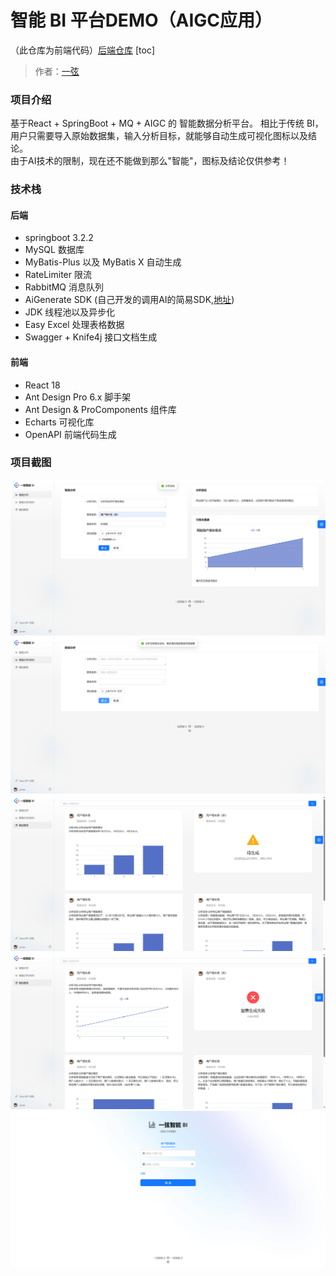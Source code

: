 # 智能 BI 平台DEMO（AIGC应用）

（此仓库为前端代码）[后端仓库](https://github.com/1-on/yixianbi-backend)
[toc]

> 作者：[一弦](https://github.com/1-on)

### 项目介绍

基于React + SpringBoot + MQ + AIGC 的 智能数据分析平台。
相比于传统 BI，用户只需要导入原始数据集，输入分析目标，就能够自动生成可视化图标以及结论。
<br>
由于AI技术的限制，现在还不能做到那么"智能"，图标及结论仅供参考！

### 技术栈

#### 后端

- springboot 3.2.2
- MySQL 数据库
- MyBatis-Plus 以及 MyBatis X 自动生成
- RateLimiter 限流
- RabbitMQ 消息队列
- AiGenerate SDK (自己开发的调用AI的简易SDK,[地址](https://mvnrepository.com/artifact/cn.yixianweb/AiGenerate))
- JDK 线程池以及异步化
- Easy Excel 处理表格数据
- Swagger + Knife4j 接口文档生成

#### 前端

- React 18
- Ant Design Pro 6.x 脚手架
- Ant Design & ProComponents 组件库
- Echarts 可视化库
- OpenAPI 前端代码生成

### 项目截图

![image](https://github.com/1-on/yixianbi-backend/blob/master/doc/imgs/img.png)
![image](https://github.com/1-on/yixianbi-backend/blob/master/doc/imgs/img_1.png)
![image](https://github.com/1-on/yixianbi-backend/blob/master/doc/imgs/img_2.png)
![image](https://github.com/1-on/yixianbi-backend/blob/master/doc/imgs/img_3.png)
![image](https://github.com/1-on/yixianbi-backend/blob/master/doc/imgs/img_4.png)
